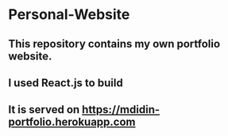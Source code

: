 # Personal-Website

## This repository contains my own portfolio website. 
## I used React.js to build
## It is served on https://mdidin-portfolio.herokuapp.com

